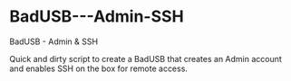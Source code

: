 # BadUSB---Admin-SSH
BadUSB - Admin &amp; SSH

Quick and dirty script to create a BadUSB that creates an Admin account and enables SSH on the box for remote access.

